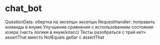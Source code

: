 # chat_bot
QuestionData: обертка на эксепшн эксепшн
RequestHandler: поправить команды в енуме
                Улучшение сравнения с использованием состояния юзера (часть логики в енум/класс)
Тесты разобраться с трай кетч 
assertThat вместо NotEquals 
дебаг с assertThat
